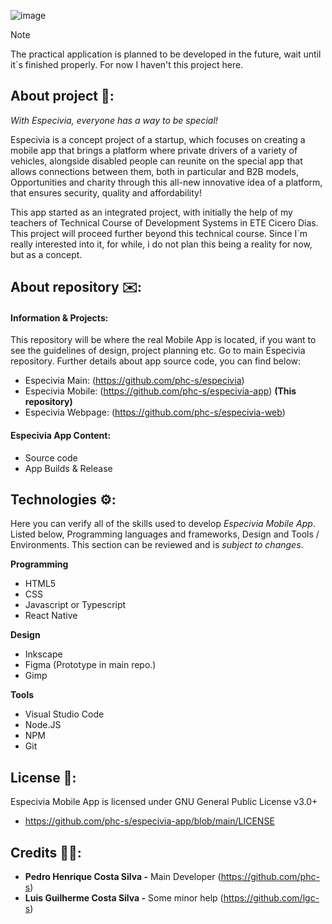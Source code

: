 ![image](https://github.com/user-attachments/assets/5cd0e64f-abf6-4045-878c-bc49ced88bc9)

> [!NOTE]
> The practical application is planned to be developed in the future, wait until it`s finished properly. For now I haven't this project here.

## About project 🚙: 

*With Especivia, everyone has a way to be special!*

Especivia is a concept project of a startup, which focuses on creating a mobile app that brings a platform where private drivers of a variety of vehicles, alongside disabled people can reunite on the special app that allows connections between them, both in particular and B2B models, Opportunities and charity through this all-new innovative idea of a platform, that ensures security, quality and affordability!

This app started as an integrated project, with initially the help of my teachers of Technical Course of Development Systems in ETE Cicero Dias. This project will proceed further beyond this technical course. Since I`m really interested into it, for while, i do not plan this being a reality for now, but as a concept.

## About repository ✉️:

#### Information & Projects: 

This repository will be where the real Mobile App is located, if you want to see the guidelines of design, project planning etc. Go to main Especivia repository. Further details about app source code, you can find below:

+ Especivia Main: (https://github.com/phc-s/especivia)
+ Especivia Mobile: (https://github.com/phc-s/especivia-app) **(This repository)**
+ Especivia Webpage: (https://github.com/phc-s/especivia-web)

#### Especivia App Content:

+ Source code
+ App Builds & Release

## Technologies ⚙️:

Here you can verify all of the skills used to develop *Especivia Mobile App*. Listed below, Programming languages and frameworks, Design and Tools / Environments. This section can be reviewed and is *subject to changes*.

**Programming**

+ HTML5
+ CSS
+ Javascript or Typescript
+ React Native

**Design**

+ Inkscape
+ Figma (Prototype in main repo.)
+ Gimp

**Tools**

+ Visual Studio Code
+ Node.JS
+ NPM
+ Git

## License 📕:

Especivia Mobile App is licensed under GNU General Public License v3.0+
+ https://github.com/phc-s/especivia-app/blob/main/LICENSE

## Credits 👨‍💻:

- **Pedro Henrique Costa Silva -** Main Developer (https://github.com/phc-s) 
- **Luis Guilherme Costa Silva -** Some minor help (https://github.com/lgc-s)
